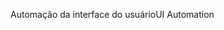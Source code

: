 <span data-ttu-id="b1901-101">Automação da interface do usuário</span><span class="sxs-lookup"><span data-stu-id="b1901-101">UI Automation</span></span>